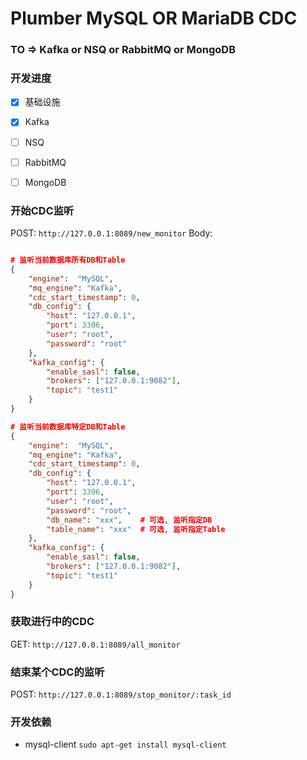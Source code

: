 # Plumber MySQL OR MariaDB CDC 

### TO => Kafka or NSQ or RabbitMQ or MongoDB

### 开发进度
- [x] 基础设施
- [x] Kafka
- [ ] NSQ
- [ ] RabbitMQ
- [ ] MongoDB


### 开始CDC监听
POST: `http://127.0.0.1:8089/new_monitor`
Body:
```json 

# 监听当前数据库所有DB和Table
{
    "engine":  "MySQL",
    "mq_engine": "Kafka",
    "cdc_start_timestamp": 0,
    "db_config": {
        "host": "127.0.0.1",
        "port": 3306,
        "user": "root",
        "password": "root"
    },
    "kafka_config": {
        "enable_sasl": false,
        "brokers": ["127.0.0.1:9082"],
        "topic": "test1"
    }
}

# 监听当前数据库特定DB和Table
{
    "engine":  "MySQL",
    "mq_engine": "Kafka",
    "cdc_start_timestamp": 0,
    "db_config": {
        "host": "127.0.0.1",
        "port": 3306,
        "user": "root",
        "password": "root",
        "db_name": "xxx",    # 可选, 监听指定DB
        "table_name": "xxx"  # 可选, 监听指定Table
    },
    "kafka_config": {
        "enable_sasl": false,
        "brokers": ["127.0.0.1:9082"],
        "topic": "test1"
    }
}
```

### 获取进行中的CDC
GET: `http://127.0.0.1:8089/all_monitor`

### 结束某个CDC的监听
POST: `http://127.0.0.1:8089/stop_monitor/:task_id`

### 开发依赖
- mysql-client  `sudo apt-get install mysql-client`